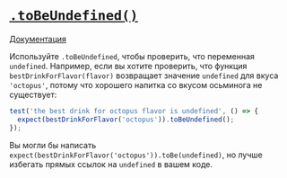# [`.toBeUndefined()`](../../index.md)

[Документация](https://jestjs.io/docs/expect#tobeundefined)

Используйте `.toBeUndefined`, чтобы проверить, что переменная `undefined`. Например, если вы хотите проверить, что функция `bestDrinkForFlavor(flavor)` возвращает значение `undefined` для вкуса `'octopus'`, потому что хорошего напитка со вкусом осьминога не существует:

```js
test('the best drink for octopus flavor is undefined', () => {
  expect(bestDrinkForFlavor('octopus')).toBeUndefined();
});
```

Вы могли бы написать `expect(bestDrinkForFlavor('octopus')).toBe(undefined)`, но лучше избегать прямых ссылок на `undefined` в вашем коде.

